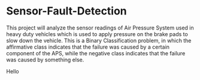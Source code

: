 # Sensor-Fault-Detection
This project will analyze the sensor readings of Air Pressure System used in heavy duty vehicles which is used to apply pressure on the brake pads to slow down the vehicle.
This is a Binary Classification problem, in which the affirmative class indicates that the failure was caused by a certain component of the APS, while the negative class indicates that the failure was caused by something else.


Hello